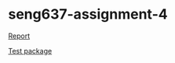 # seng637-assignment-4

[Report](seng637-a4-21.md)

[Test package](JFreeChart_Lab4/src/org/jfree/data/test)

